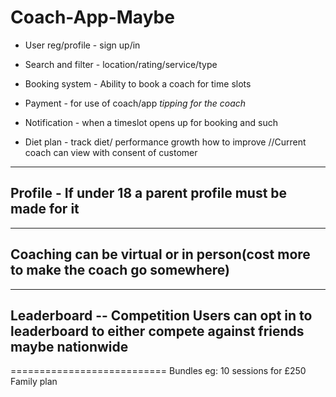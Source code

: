 # Coach-App-Maybe

- User reg/profile - sign up/in

- Search and filter - location/rating/service/type

- Booking system - Ability to book a coach for time slots

- Payment - for use of coach/app *tipping for the coach*

- Notification - when a timeslot opens up for booking and such

- Diet plan - track diet/ performance growth how to improve //Current coach can view with consent of customer



------------------------
Profile - If under 18 a parent profile must be made for it 
------------------------
------------------------
Coaching can be virtual or in person(cost more to make the coach go somewhere)
------------------------
------------------------
Leaderboard -- Competition
Users can opt in to leaderboard to either compete against friends maybe nationwide 
------------------------



===========================
Bundles eg: 10 sessions for £250
Family plan
